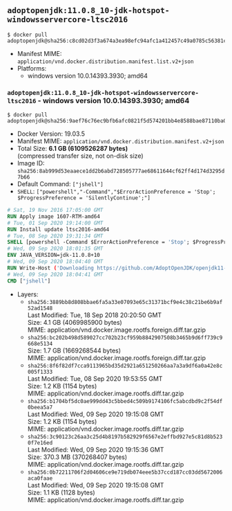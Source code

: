 ## `adoptopenjdk:11.0.8_10-jdk-hotspot-windowsservercore-ltsc2016`

```console
$ docker pull adoptopenjdk@sha256:c8cd02d3f3a674a3ea98efc94afc1a412457c49a0785c56381c0ec2908de8b03
```

-	Manifest MIME: `application/vnd.docker.distribution.manifest.list.v2+json`
-	Platforms:
	-	windows version 10.0.14393.3930; amd64

### `adoptopenjdk:11.0.8_10-jdk-hotspot-windowsservercore-ltsc2016` - windows version 10.0.14393.3930; amd64

```console
$ docker pull adoptopenjdk@sha256:9aef76c76ec9bfb6afc0821f5d574201bb4e8588bae87110ba0b64b5a07e7b30
```

-	Docker Version: 19.03.5
-	Manifest MIME: `application/vnd.docker.distribution.manifest.v2+json`
-	Total Size: **6.1 GB (6109526287 bytes)**  
	(compressed transfer size, not on-disk size)
-	Image ID: `sha256:8ab999d53eaaece1dd2b6abd728505777ae68611644cf62ff4d174d3295d7b66`
-	Default Command: `["jshell"]`
-	`SHELL`: `["powershell","-Command","$ErrorActionPreference = 'Stop'; $ProgressPreference = 'SilentlyContinue';"]`

```dockerfile
# Sat, 19 Nov 2016 17:05:00 GMT
RUN Apply image 1607-RTM-amd64
# Tue, 01 Sep 2020 19:14:00 GMT
RUN Install update ltsc2016-amd64
# Tue, 08 Sep 2020 19:31:34 GMT
SHELL [powershell -Command $ErrorActionPreference = 'Stop'; $ProgressPreference = 'SilentlyContinue';]
# Wed, 09 Sep 2020 18:01:35 GMT
ENV JAVA_VERSION=jdk-11.0.8+10
# Wed, 09 Sep 2020 18:04:40 GMT
RUN Write-Host ('Downloading https://github.com/AdoptOpenJDK/openjdk11-binaries/releases/download/jdk-11.0.8%2B10/OpenJDK11U-jdk_x64_windows_hotspot_11.0.8_10.msi ...');     [Net.ServicePointManager]::SecurityProtocol = [Net.SecurityProtocolType]::Tls12;     wget https://github.com/AdoptOpenJDK/openjdk11-binaries/releases/download/jdk-11.0.8%2B10/OpenJDK11U-jdk_x64_windows_hotspot_11.0.8_10.msi -O 'openjdk.msi';     Write-Host ('Verifying sha256 (148b487e0dde39ec5c0f32aa2397c17968b6cf6818822cea2b2394dfd0157396) ...');     if ((Get-FileHash openjdk.msi -Algorithm sha256).Hash -ne '148b487e0dde39ec5c0f32aa2397c17968b6cf6818822cea2b2394dfd0157396') {             Write-Host 'FAILED!';             exit 1;     };         New-Item -ItemType Directory -Path C:\temp | Out-Null;         Write-Host 'Installing using MSI ...';     Start-Process -FilePath "msiexec.exe" -ArgumentList '/i', 'openjdk.msi', '/L*V', 'C:\temp\OpenJDK.log',     '/quiet', 'ADDLOCAL=FeatureEnvironment,FeatureJarFileRunWith,FeatureJavaHome' -Wait -Passthru;     Remove-Item -Path C:\temp -Recurse | Out-Null;     Write-Host 'Removing openjdk.msi ...';     Remove-Item openjdk.msi -Force
# Wed, 09 Sep 2020 18:04:41 GMT
CMD ["jshell"]
```

-	Layers:
	-	`sha256:3889bb8d808bbae6fa5a33e07093e65c31371bcf9e4c38c21be6b9af52ad1548`  
		Last Modified: Tue, 18 Sep 2018 20:20:50 GMT  
		Size: 4.1 GB (4069985900 bytes)  
		MIME: application/vnd.docker.image.rootfs.foreign.diff.tar.gzip
	-	`sha256:bc202b498d589027cc702b23cf959b8842907508b3465b9d6ff739c9668e5134`  
		Size: 1.7 GB (1669268544 bytes)  
		MIME: application/vnd.docker.image.rootfs.foreign.diff.tar.gzip
	-	`sha256:8f6f82df7cca9113965bd35d2921a651250266aa7a3a9df6a0a42e8c005f1333`  
		Last Modified: Tue, 08 Sep 2020 19:53:55 GMT  
		Size: 1.2 KB (1154 bytes)  
		MIME: application/vnd.docker.image.rootfs.diff.tar.gzip
	-	`sha256:b1704bf5dc0ae999dd43c5bbed4c509b9174106fc5abcdbd9c2f54df0beea5a7`  
		Last Modified: Wed, 09 Sep 2020 19:15:08 GMT  
		Size: 1.2 KB (1154 bytes)  
		MIME: application/vnd.docker.image.rootfs.diff.tar.gzip
	-	`sha256:3c90123c26aa3c25d4b8197b582929f6567e2effbd927e5c81d8b5230f7e16ed`  
		Last Modified: Wed, 09 Sep 2020 19:15:36 GMT  
		Size: 370.3 MB (370268407 bytes)  
		MIME: application/vnd.docker.image.rootfs.diff.tar.gzip
	-	`sha256:0b72211706f2d04606ce9e719db074eee5b37ccd187cc03dd5672006aca0faae`  
		Last Modified: Wed, 09 Sep 2020 19:15:08 GMT  
		Size: 1.1 KB (1128 bytes)  
		MIME: application/vnd.docker.image.rootfs.diff.tar.gzip
